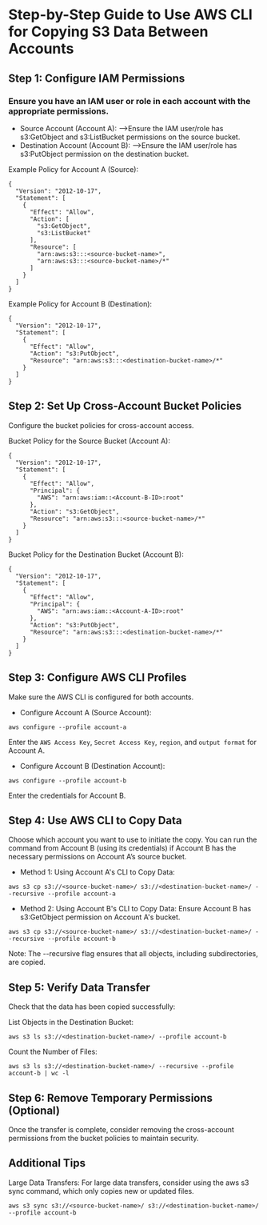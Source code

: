 # Step-by-Step Guide to Use AWS CLI for Copying S3 Data Between Accounts
## Step 1: Configure IAM Permissions
### Ensure you have an IAM user or role in each account with the appropriate permissions.
  - Source Account (Account A):
    -->Ensure the IAM user/role has s3:GetObject and s3:ListBucket permissions on the source bucket.
  - Destination Account (Account B):
    -->Ensure the IAM user/role has s3:PutObject permission on the destination bucket.

Example Policy for Account A (Source):
```
{
  "Version": "2012-10-17",
  "Statement": [
    {
      "Effect": "Allow",
      "Action": [
        "s3:GetObject",
        "s3:ListBucket"
      ],
      "Resource": [
        "arn:aws:s3:::<source-bucket-name>",
        "arn:aws:s3:::<source-bucket-name>/*"
      ]
    }
  ]
}

```

Example Policy for Account B (Destination):
```
{
  "Version": "2012-10-17",
  "Statement": [
    {
      "Effect": "Allow",
      "Action": "s3:PutObject",
      "Resource": "arn:aws:s3:::<destination-bucket-name>/*"
    }
  ]
}

```
## Step 2: Set Up Cross-Account Bucket Policies
Configure the bucket policies for cross-account access.

Bucket Policy for the Source Bucket (Account A):
```
{
  "Version": "2012-10-17",
  "Statement": [
    {
      "Effect": "Allow",
      "Principal": {
        "AWS": "arn:aws:iam::<Account-B-ID>:root"
      },
      "Action": "s3:GetObject",
      "Resource": "arn:aws:s3:::<source-bucket-name>/*"
    }
  ]
}

```
Bucket Policy for the Destination Bucket (Account B):
```
{
  "Version": "2012-10-17",
  "Statement": [
    {
      "Effect": "Allow",
      "Principal": {
        "AWS": "arn:aws:iam::<Account-A-ID>:root"
      },
      "Action": "s3:PutObject",
      "Resource": "arn:aws:s3:::<destination-bucket-name>/*"
    }
  ]
}

```
## Step 3: Configure AWS CLI Profiles
Make sure the AWS CLI is configured for both accounts.

- Configure Account A (Source Account):
```
aws configure --profile account-a
```
Enter the `AWS Access Key`, `Secret Access Key`, `region`, and `output format` for Account A.
- Configure Account B (Destination Account):
```
aws configure --profile account-b
```
Enter the credentials for Account B.

## Step 4: Use AWS CLI to Copy Data
Choose which account you want to use to initiate the copy. You can run the command from Account B (using its credentials) if Account B has the necessary permissions on Account A’s source bucket.

- Method 1: Using Account A's CLI to Copy Data:
```
aws s3 cp s3://<source-bucket-name>/ s3://<destination-bucket-name>/ --recursive --profile account-a
```
- Method 2: Using Account B's CLI to Copy Data: Ensure Account B has s3:GetObject permission on Account A's bucket.
```
aws s3 cp s3://<source-bucket-name>/ s3://<destination-bucket-name>/ --recursive --profile account-b
```
Note: The --recursive flag ensures that all objects, including subdirectories, are copied.

## Step 5: Verify Data Transfer
Check that the data has been copied successfully:

List Objects in the Destination Bucket:
```
aws s3 ls s3://<destination-bucket-name>/ --profile account-b
```
Count the Number of Files:
```
aws s3 ls s3://<destination-bucket-name>/ --recursive --profile account-b | wc -l

```

## Step 6: Remove Temporary Permissions (Optional)
Once the transfer is complete, consider removing the cross-account permissions from the bucket policies to maintain security.

## Additional Tips
Large Data Transfers: For large data transfers, consider using the aws s3 sync command, which only copies new or updated files.
```
aws s3 sync s3://<source-bucket-name>/ s3://<destination-bucket-name>/ --profile account-b
```


